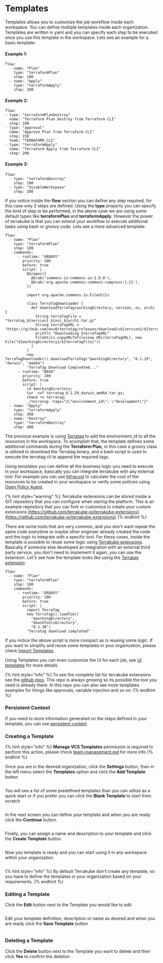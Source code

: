 # Templates

Templates allows you to customize the job workflow inside each workspace. You can define multiple templates inside each organization. Templates are written in yaml and you can specify each step to be executed once you use this template in the workspace. Lets see an example for a basic template:

#### Example 1:

```
flow:
  - name: "Plan"
    type: "terraformPlan"
    step: 100
  - name: "Apply"
    type: "terraformApply"
    step: 200
```

#### Example 2:

```
flow:
- type: "terraformPlanDestroy"
  name: "Terraform Plan Destroy from Terraform CLI"
  step: 100
- type: "approval"
  name: "Approve Plan from Terraform CLI"
  step: 150
  team: "TERRAFORM_CLI"
- type: "terraformApply"
  name: "Terraform Apply from Terraform CLI"
  step: 200
```

#### Example 3:

```
flow:
  - type: "terraformDestroy"
    step: 100
  - type: "disableWorkspace"
    step: 200
```

If you notice inside the **flow** section you can define any step required, for this case only 2 steps are defined. Using the **type** property you can specify the kind of step to be performed, in the above case we are using some default types like **terraformPlan** and **terraformApply.** However the power of terrakube is that you can extend your workflow to execute additional tasks using bash or groovy code. Lets see a more advanced template:

```
flow:
  - name: "Plan"
    type: "terraformPlan"
    step: 100
    commands:
      - runtime: "GROOVY"
        priority: 100
        before: true
        script: |
          @Grapes([
            @Grab('commons-io:commons-io:2.8.0'),
            @Grab('org.apache.commons:commons-compress:1.21'),
          ])

          import org.apache.commons.io.FileUtils
          
          class TerraTagDownloader {
            def downloadTerraTag(workingDirectory, version, os, arch) {
              String terraTagFile = "terratag_${version}_${os}_${arch}.tar.gz"
              String terraTagURL = "https://github.com/env0/terratag/releases/download/v${version}/${terraTagFile}"
              println "Downloading $terraTagURL"
              FileUtils.copyURLToFile(new URL(terraTagURL), new File("${workingDirectory}/${terraTagFile}"))
            }
          } 
          new TerraTagDownloader().downloadTerraTag("$workingDirectory", "0.1.29", "darwin", "amd64")
          "TerraTag Download Compledted..."
      - runtime: "BASH"
        priority: 200
        before: true
        script: |
          cd $workingDirectory;
          tar -xvf terratag_0.1.29_darwin_amd64.tar.gz;
          chmod +x terratag;
          ./terratag -tags="{\"environment_id\": \"development\"}"
  - name: "Apply"
    type: "terraformApply"
    step: 300
  - name: "Destroy"
    type: "terraformDestroy"
    step: 400
```

The previous example is using [Terratag](https://www.terratag.io/) to add the environment\_id to all the resources in the workspace. To acomplish that, the template defines some additional commands during the **Terraform Plan,** in this case a groovy class is utilized to download the Terratag binary, and a bash script is used to execute the terratag cli to append the required tags.

Using templates you can define all the business logic you need to execute in your workspace, basically you can integrate terrakube with any external tool. For example you can use [Infracost](https://www.infracost.io/) to calculate the cost of the resources to be created in your workspace or verify some policies using [Open Policy Agent](https://www.openpolicyagent.org/).

{% hint style="warning" %}
Terrakube extensions can be stored inside a GIT repository that you can configure when staring the platform. This is an example repository that you can fork or customiza to create your custom extensions [https://github.com/terrakube-io/terrakube-extensions](https://github.com/terrakube-io/terrakube-extensions)
{% endhint %}

There are some tools that are very common, and you don't want repeat the same code everytime or maybe other engineer already created the code and the logic to integrate with a specific tool. For these cases, inside the template is possible to reuse some logic using [Terrakube extensions](https://github.com/terrakube-io/terrakube-extensions). Basically if someone else developed an integration with an external third party service, you don't need to implement it again, you can use the extension. Let's see how the template looks like using the [Terratag extension](https://github.com/terrakube-io/terrakube-extensions/tree/main/groovy/TerraTag):

```
flow:
  - name: "Plan"
    type: "terraformPlan"
    step: 100
    commands:
      - runtime: "GROOVY"
        priority: 100
        before: true
        script: |
          import TerraTag
          new TerraTag().loadTool(
            "$workingDirectory",
            "$bashToolsDirectory",
            "0.1.30")
          "Terratag download completed"
```

If you notice the above script is more compact as is reusing some logic. If you want to simplify and reuse some templates in your organization, please check [Import Templates](import-templates.md).

Using Templates you can even customize the UI for each job, see [UI templates](ui-templates.md) for more details.

{% hint style="info" %}
To see the complete list for terrakube extensions see the [github repo](https://github.com/terrakube-io/terrakube-extensions). This repo is always growing so its possible the tool you need is already there. In this repo you can also see more templates examples for things like approvals, variable injection and so on.
{% endhint %}

### Persistent Context

If you need to store information generated on the steps defined in your template, you can use [persistent context](persistent-context.md).

### Creating a Template

{% hint style="info" %}
**Manage VCS Templates** permission is required to perform this action, please check [team-management.md](../team-management.md "mention") for more info
{% endhint %}

Once you are in the desired organization, click the **Settings** button, then in the left menu select the **Templates** option and click the **Add Template** button

<figure><img src="../../../.gitbook/assets/image (397).png" alt=""><figcaption></figcaption></figure>

You will see a list of some predefined templates than you can utilize as a quick start or if you prefer you can click the **Blank Template** to start from scratch

<figure><img src="../../../.gitbook/assets/image (134).png" alt=""><figcaption></figcaption></figure>

In the next screen you can define your template and when you are ready click the **Continue** button.

<figure><img src="../../../.gitbook/assets/image (148).png" alt=""><figcaption></figcaption></figure>

Finally, you can assign a name and description to your template and click the **Create Template** button.

<figure><img src="../../../.gitbook/assets/image (124).png" alt=""><figcaption></figcaption></figure>

Now you template is ready and you can start using it in any workspace within your organization.

<figure><img src="../../../.gitbook/assets/image (412).png" alt=""><figcaption></figcaption></figure>

{% hint style="info" %}
By default Terrakube don't create any template, so you have to define the templates in your organization based on your requirements.
{% endhint %}

### Editing a Template

Click the **Edit** button next to the Template you would like to edit

<figure><img src="../../../.gitbook/assets/image (135).png" alt=""><figcaption></figcaption></figure>

Edit your template definition, description or name as desired and when you are ready click the **Save Template** button

<figure><img src="../../../.gitbook/assets/image (393).png" alt=""><figcaption></figcaption></figure>

### Deleting a Template

Click the **Delete** button next to the Template you want to delete and then click **Yes** to confirm the deletion

<figure><img src="../../../.gitbook/assets/image (117).png" alt=""><figcaption></figcaption></figure>
